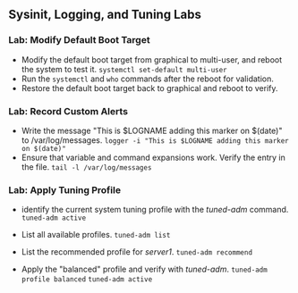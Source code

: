 ## Sysinit, Logging, and Tuning Labs

### Lab: Modify Default Boot Target

- Modify the default boot target from graphical to multi-user, and reboot the system to test it. 
`systemctl set-default multi-user`
- Run the `systemctl` and `who` commands after the reboot for validation. 
- Restore the default boot target back to graphical and reboot to verify. 

### Lab: Record Custom Alerts

- Write the message "This is $LOGNAME adding this marker on $(date)" to /var/log/messages.
`logger -i "This is $LOGNAME adding this marker on $(date)"`
- Ensure that variable and command expansions work. Verify the entry in the file.
`tail -l /var/log/messages`
### Lab: Apply Tuning Profile

- identify the current system tuning profile with the *tuned-adm* command. 
`tuned-adm active`

- List all available profiles. 
`tuned-adm list`
- List the recommended profile for *server1*. 
`tuned-adm recommend`
- Apply the "balanced" profile and verify with *tuned-adm*. 
`tuned-adm profile balanced`
`tuned-adm active`
